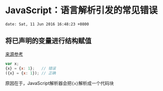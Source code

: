 # JavaScript：语言解析引发的常见错误
```metadata
date: Sat, 11 Jun 2016 16:48:23 +0800
```

## 将已声明的变量进行结构赋值
[来源参考](http://es6.ruanyifeng.com/#docs/destructuring)
```JavaScript
var x;
{x} = {x: 1};   // 错误
({x} = {x: 1}); // 正确
```
原因在于，JavaScript解析器会把`{x}`解析成一个代码块
